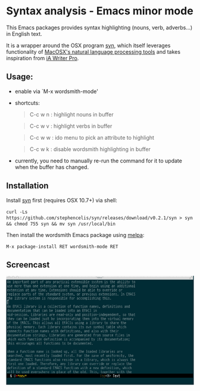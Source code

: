 # Syntax analysis - Emacs minor mode


This Emacs packages provides syntax highlighting (nouns, verb, adverbs...) in English text.

It is a wrapper around the OSX program [syn](https://github.com/stephencelis/syn), which itself leverages
functionality of [MacOSX's natural language processing tools](https://developer.apple.com/library/mac/documentation/cocoa/reference/NSLinguisticTagger_Class/Reference/Reference.html)
and takes inspiration from [iA Writer Pro](http://writer.pro/).

## Usage:

* enable via `M-x wordsmith-mode'

* shortcuts:

    > C-c w n : highlight nouns in buffer

    > C-c w v : highlight verbs in buffer

    > C-c w w : ido menu to pick an attribute to highlight

    > C-c w k : disable wordsmith highlighting in buffer

* currently, you need to manually re-run the command for it to update when the buffer has changed.

## Installation

Install [syn](https://github.com/stephencelis/syn) first (requires OSX 10.7+) via shell:

```
curl -Ls https://github.com/stephencelis/syn/releases/download/v0.2.1/syn > syn && chmod 755 syn && mv syn /usr/local/bin
```

Then install the wordsmith Emacs package using [melpa](http://melpa.milkbox.net/#/):

```
M-x package-install RET wordsmith-mode RET
```

## Screencast

![mini-screencast](wordsmith-screencast.gif)
